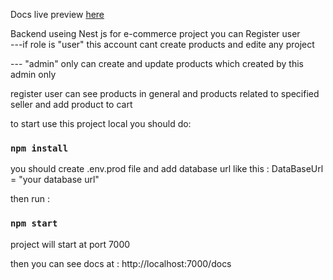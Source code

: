 Docs live preview [here](https://e-commerce-0tqz.onrender.com/docs/)


Backend useing Nest js  for e-commerce project 
you can Register user 
<br />
---if role is "user" this account cant create products and edite any project
<br />

--- "admin" only can create and update products which created by this admin only 

register user can  see products in general and products related to specified seller and add product to cart

to start use this project local you should do: 

### `npm install`

you should create .env.prod file and add database url like this : 
DataBaseUrl = "your database url"

then run :
### `npm start`

project will start at port 7000

then you can see docs at : http://localhost:7000/docs
